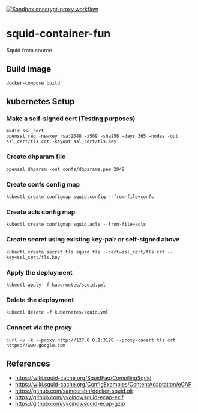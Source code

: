 [![Sandbox dnscrypt-proxy workflow](https://github.com/GoOnNowGit/squid-container-fun/actions/workflows/build-image.yml/badge.svg)](https://github.com/GoOnNowGit/squid-container-fun/actions/workflows/build-image.yml)

# squid-container-fun
Squid from source

## Build image
```
docker-compose build
```

## kubernetes Setup

### Make a self-signed cert (Testing purposes)
```
mkdir ssl_cert
openssl req -newkey rsa:2048 -x509 -sha256 -days 365 -nodes -out ssl_cert/tls.crt -keyout ssl_cert/tls.key
```

### Create dhparam file
```
openssl dhparam -out confs/dhparams.pem 2048
```

### Create confs config map
```
kubectl create configmap squid.config --from-file=confs
```
### Create acls config map

```
kubectl create configmap squid.acls --from-file=acls 
```

### Create secret using existing key-pair or self-signed above
```
kubectl create secret tls squid.tls --cert=ssl_cert/tls.crt --key=ssl_cert/tls.key
```

### Apply the deployment
```
kubectl apply -f kubernetes/squid.yml
```

### Delete the deployment
```
kubectl delete -f kubernetes/squid.yml
```

### Connect via the proxy
```
curl -v -k --proxy http://127.0.0.1:3128 --proxy-cacert tls.crt https://www.google.com
```

## References
* https://wiki.squid-cache.org/SquidFaq/CompilingSquid
* https://wiki.squid-cache.org/ConfigExamples/ContentAdaptation/eCAP
* https://github.com/sameersbn/docker-squid.git
* https://github.com/yvoinov/squid-ecap-exif
* https://github.com/yvoinov/squid-ecap-gzip
